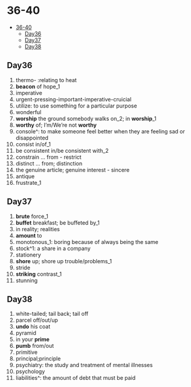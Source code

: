 # 36-40

- [36-40](#36-40)
  - [Day36](#day36)
  - [Day37](#day37)
  - [Day38](#day38)

## Day36

1. thermo- :relating to heat
2. **beacon** of hope_1
3. imperative
4. urgent-pressing-important-imperative-cruicial
5. utilize: to use something for a particular purpose
6. wonderful
7. **worship** the ground somebody walks on_2; in **worship**_1
8. **worthy** of; I’m/We’re not **worthy**
9. console^: to make someone feel better when they are feeling sad or disappointed
10. consist in/of_1
11. be consistent in/be consistent with_2
12. constrain ... from - restrict
13. distinct ... from; distinction
14. the genuine article; genuine interest - sincere
15. antique
16. frustrate_1

## Day37

1. **brute** force_1
2. **buffet** breakfast; be buffeted by_1
3. in reality; realities
4. **amount** to
5. monotonous_1: boring because of always being the same
6. stock^1: a share in a company
7. stationery
8. **shore** up; shore up trouble/problems_1
9. stride
10. **striking** contrast_1
11. stunning

## Day38

1. white-tailed; tail back; tail off
2. parcel off/out/up
3. **undo** his coat
4. pyramid
5. in your **prime**
6. **pumb** from/out
7. primitive
8. principal;principle
9. psychiatry: the study and treatment of mental illnesses
10. psychology
11. liabilities^: the amount of debt that must be paid
